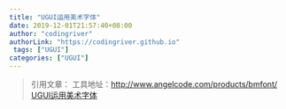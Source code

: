 ```yaml
---
title: "UGUI运用美术字体"
date: 2019-12-01T21:57:40+08:00
author: "codingriver"
authorLink: "https://codingriver.github.io"
 tags: ["UGUI"]
categories: ["UGUI"]
---
```


<!--more-->

>引用文章：
>工具地址：http://www.angelcode.com/products/bmfont/
>[UGUI运用美术字体](https://blog.csdn.net/akak2010110/article/details/50755270)



